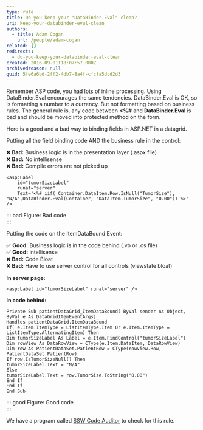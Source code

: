```yaml
---
type: rule
title: Do you keep your "DataBinder.Eval" clean?
uri: keep-your-databinder-eval-clean
authors:
  - title: Adam Cogan
    url: /people/adam-cogan
related: []
redirects:
  - do-you-keep-your-databinder-eval-clean
created: 2016-09-01T18:07:57.000Z
archivedreason: null
guid: 5fe6a6bd-2ff2-4db7-8a4f-cfcfa5dcd2d3
---
```

Remember ASP code, you had lots of inline processing. Using DataBinder.Eval encourages the same tendencies. DataBinder.Eval is OK, so is formatting a number to a currency. But not formatting based on business rules. The general rule is, any code between **&lt;%#** and **DataBinder.Eval** is bad and should be moved into protected method on the form.

Here is a good and a bad way to binding fields in ASP.NET in a datagrid.

Putting all the field binding code AND the business rule in the control:

❌ **Bad:** Business logic is in the presentation layer (.aspx file)   
❌ **Bad:** No intellisense   
❌ **Bad:** Compile errors are not picked up

<!--endintro-->

```vbnet
<asp:Label 
    id="tumorSizeLabel" 
    runat="server" 
    Text='<%# iif( Container.DataItem.Row.IsNull("TumorSize"), "N/A",DataBinder.Eval(Container, "DataItem.TumorSize", "0.00")) %>'
/>
```
::: bad
Figure: Bad code  
:::

Putting the code on the ItemDataBound Event:

✅ **Good:** Business logic is in the code behind (.vb or .cs file)  
✅ **Good:** intellisense  
❌ **Bad:** Code Bloat  
❌ **Bad:** Have to use server control for all controls (viewstate bloat)  

**In server page:**

```vbnet
<asp:Label id="tumorSizeLabel" runat="server" />
```

**In code behind:**

```vbnet
Private Sub patientDataGrid_ItemDataBound( ByVal sender As Object, ByVal e As DataGridItemEventArgs)_
Handles patientDataGrid.ItemDataBound
If( e.Item.ItemType = ListItemType.Item Or e.Item.ItemType = ListItemType.AlternatingItem) Then
Dim tumorSizeLabel As Label = e.Item.FindControl("tumorSizeLabel")
Dim rowView As DataRowView = CType(e.Item.DataItem, DataRowView)
Dim row As PatientDataSet.PatientRow = CType(rowView.Row, PatientDataSet.PatientRow)
If row.IsTumorSizeNull() Then
tumorSizeLabel.Text = "N/A"
Else
tumorSizeLabel.Text = row.TumorSize.ToString("0.00")
End If
End If
End Sub
```
::: good
Figure: Good code  
:::

We have a program called [SSW Code Auditor](https://codeauditor.com) to check for this rule.
